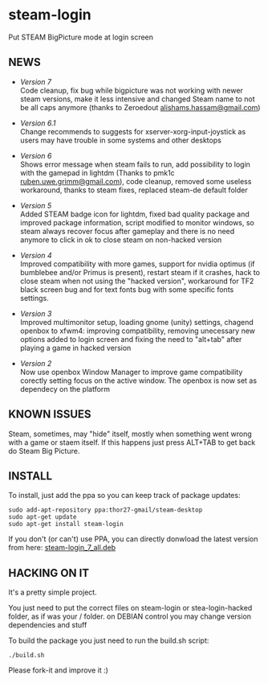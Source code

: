 steam-login
===========

Put STEAM BigPicture mode at login screen

NEWS
----
* *Version 7* <br/>
Code cleanup, fix bug while bigpicture was not working with newer steam versions, make it less intensive and changed Steam name to not be all caps anymore (thanks to Zeroedout <alishams.hassam@gmail.com>)

* *Version 6.1* <br/>
Change recommends to suggests for xserver-xorg-input-joystick as users may have trouble in some systems and other desktops

* *Version 6* <br/>
Shows error message when steam fails to run, add possibility to login with the gamepad in lightdm (Thanks to  pmk1c <ruben.uwe.grimm@gmail.com>), code cleanup, removed some useless workaround, thanks to steam fixes, replaced steam-de default folder

* *Version 5* <br/>
Added STEAM badge icon for lightdm, fixed bad quality package and improved package information, script modified to monitor windows, so steam always recover focus after gameplay and there is no need anymore to click in ok to close steam on non-hacked version

* *Version 4* <br/>
Improved compatibility with more games, support for nvidia optimus (if bumblebee and/or Primus is present), restart steam if it crashes, hack to close steam when not using the "hacked version", workaround for TF2 black screen bug and for text fonts bug with some specific fonts settings. 

* *Version 3* <br/>
Improved multimonitor setup, loading gnome (unity) settings, chagend openbox to xfwm4: improving compatibility, removing unecessary new options added to login screen and fixing the need to "alt+tab" after playing a game in hacked version

* *Version 2* <br/>
Now use openbox Window Manager to improve game compatibility corectly setting focus on the active window. The openbox is now set as dependecy on the platform

KNOWN ISSUES
------------

Steam, sometimes, may "hide" itself, mostly when something went wrong with a game or staem itself. If this happens just press ALT+TAB to get back do Steam Big Picture.


INSTALL
-------
To install, just add the ppa so you can keep track of package updates:

```
sudo add-apt-repository ppa:thor27-gmail/steam-desktop 
sudo apt-get update 
sudo apt-get install steam-login
```

If you don't (or can't) use PPA, you can directly donwload the latest version from here:
<a href="https://launchpad.net/~thor27-gmail/+archive/steam-desktop/+files/steam-login_7_all.deb">steam-login_7_all.deb</a>

HACKING ON IT
-------------
It's a pretty simple project.

You just need to put the correct files on steam-login or stea-login-hacked folder, as if was your / folder. on DEBIAN control you may change version dependencies and stuff

To build the package you just need to run the build.sh script:

```
./build.sh
```

Please fork-it and improve it :)
